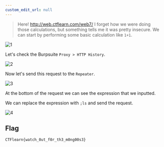 ```yaml
---
custom_edit_url: null
---
```


> Here! http://web.ctflearn.com/web7/ I forget how we were doing those calculations, but something tells me it was pretty insecure.
We can start by performing some basic calculation like `1+1`.

![1](https://github.com/Knign/Write-ups/assets/110326359/04de04e1-b74e-488e-8d74-7e0b060d5fe4)

Let's check the Burpsuite `Proxy > HTTP History`.

![2](https://github.com/Knign/Write-ups/assets/110326359/23811ced-0c4b-4f91-91ee-9c8d349bac01)

Now let's send this request to the `Repeater`.

![3](https://github.com/Knign/Write-ups/assets/110326359/93d6dec1-0bf7-427e-80a7-930e300ec28a)

At the bottom of the request we can see the expression that we inputted.

We can replace the expression with `;ls` and send the request.

![4](https://github.com/Knign/Write-ups/assets/110326359/b343bad8-1f5e-4a2c-88cc-04893f58d6e3)

## Flag
```
CTFlearn{watch_0ut_f0r_th3_m0ng00s3}
```
